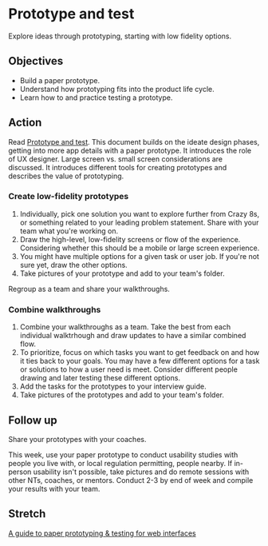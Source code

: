 # Prototype and test

Explore ideas through prototyping, starting with low fidelity options.

## Objectives

* Build a paper prototype.
* Understand how prototyping fits into the product life cycle.
* Learn how to and practice testing a prototype.

## Action

Read [Prototype and test](https://github.com/tnt-summer-academy/Curriculum/blob/main/Reference/Product%20decks/2.1%20-%20Prototype%20and%20test.pdf). This document builds on the ideate design phases, getting into more app details with a paper prototype. It introduces the role of UX designer. Large screen vs. small screen considerations are discussed. It introduces different tools for creating prototypes and describes the value of prototyping.

### Create low-fidelity prototypes

1. Individually, pick one solution you want to explore further from Crazy 8s, or something related to your leading problem statement. Share with your team what you're working on.
2. Draw the high-level, low-fidelity screens or flow of the experience. Considering whether this should be a mobile or large screen experience.
3. You might have multiple options for a given task or user job. If you're not sure yet, draw the other options.
4. Take pictures of your prototype and add to your team's folder.

Regroup as a team and share your walkthroughs.

### Combine walkthroughs

1. Combine your walkthroughs as a team. Take the best from each individual walktrhough and draw updates to have a similar combined flow.
2. To prioritize, focus on which tasks you want to get feedback on and how it ties back to your goals. You may have a few different options for a task or solutions to how a user need is meet. Consider different people drawing and later testing these different options.
3. Add the tasks for the prototypes to your interview guide.
4. Take pictures of the prototypes and add to your team's folder.

## Follow up

Share your prototypes with your coaches.

This week, use your paper prototype to conduct usability studies with people you live with, or local regulation permitting, people nearby. If in-person usability isn't possible, take pictures and do remote sessions with other NTs, coaches, or mentors. Conduct 2-3 by end of week and compile your results with your team.

## Stretch

[A guide to paper prototyping & testing for web interfaces](https://medium.com/digital-experience-design/a-guide-to-paper-prototyping-testing-for-web-interfaces-49e542ba765f)
